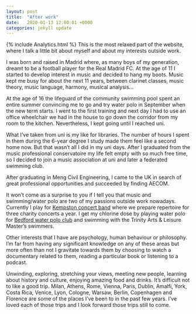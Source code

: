 ```yaml
---
layout: post
title:  "After work"
date:   2020-01-13 12:00:01 +0000
categories: jekyll update
---
```

{% include Analytics.html %}
This is the most relaxed part of the website, where I talk a little bit about myself and about my interests outside work.

I was born and raised in Madrid where, as many boys of my generation, dreamt to be a football player for the Real Madrid FC. At the age of 11 I started to develop interest in music and decided to hang my boots. Music kept me busy for about the next 11 years, between clarinet classes, music theory, music language, harmony, musical analysis... 

At the age of 16 the lifeguard of the community swimming pool spent an entire summer convincing me to go and try water polo in September when the new term starts. I went to the first training and next day I had to use an office wheelchair we had in the house to go down the corridor from my room to the kitchen. Nevertheless, I kept going until I reached uni. 

What I’ve taken from uni is my like for libraries. The number of hours I spent in them during the 6-year degree I study made them feel like a second home now. But that wasn’t all I did in my uni days. After I graduated from the music professional conservatoire my life felt empty with so much free time, so I decided to join a music association at uni and later a federated swimming club.

After graduating in Meng Civil Engineering, I came to the UK in search of great professional opportunities and succeeded by finding AECOM.

It won’t come as a surprise to you if I tell you that music and swimming/water polo are two of my passions outside work nowadays. Currently I play for [Kempston concert band](http://www.kempstonconcertband.org/index.html) where we prepare repertoire for three  charity concerts a year. I get my chlorine dose by playing water polo for [Bedford water polo club](http://www.bwpc.co.uk/index.html) and swimming with the Trinity Arts & Leisure Master’s swimmers.

Other interests that I have are psychology, human behaviour or philosophy. I’m far from having any significant knowledge on any of these areas but more often than not I gravitate towards them by choosing to watch a documentary related to them, reading a particular book or listening to a podcast.

Unwinding, exploring, stretching your views, meeting new people, learning about history and culture, enjoying amazing food and drinks. It’s difficult not to like a good trip. Milan, Athens, Rome, Vienna, Paris, Dublin, Amalfi, York, Costa Rica, Venice, Lyon, Cologne, Warsaw, Berlin, Copenhagen and Florence are some of the places I’ve been to in the past few years. I’ve loved each of those trips and I look forward those trips still to come.

